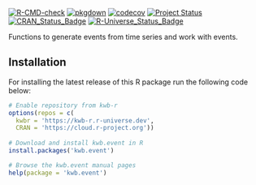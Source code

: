 [![R-CMD-check](https://github.com/KWB-R/kwb.event/workflows/R-CMD-check/badge.svg)](https://github.com/KWB-R/kwb.event/actions?query=workflow%3AR-CMD-check)
[![pkgdown](https://github.com/KWB-R/kwb.event/workflows/pkgdown/badge.svg)](https://github.com/KWB-R/kwb.event/actions?query=workflow%3Apkgdown)
[![codecov](https://codecov.io/github/KWB-R/kwb.event/branch/master/graphs/badge.svg)](https://codecov.io/github/KWB-R/kwb.event)
[![Project Status](https://img.shields.io/badge/lifecycle-stable-brightgreen.svg)](https://www.tidyverse.org/lifecycle/#stable)
[![CRAN_Status_Badge](https://www.r-pkg.org/badges/version/kwb.event)]()
[![R-Universe_Status_Badge](https://kwb-r.r-universe.dev/badges/kwb.event)](https://kwb-r.r-universe.dev/)

Functions to generate events from time series and work with events.

## Installation

For installing the latest release of this R package run the following code below:


```r
# Enable repository from kwb-r
options(repos = c(
  kwbr = 'https://kwb-r.r-universe.dev',
  CRAN = 'https://cloud.r-project.org'))
  
# Download and install kwb.event in R
install.packages('kwb.event')

# Browse the kwb.event manual pages
help(package = 'kwb.event')
```
